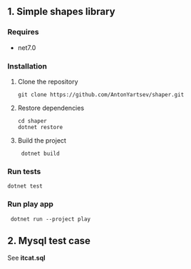 ## 1. Simple shapes library

### Requires
- net7.0

### Installation
1. Clone the repository
   ``` shell
   git clone https://github.com/AntonYartsev/shaper.git
   ```
2. Restore dependencies
   ``` shell
   cd shaper
   dotnet restore
   ```
3. Build the project
   ``` shell
    dotnet build
    ```

### Run tests
   ``` shell
   dotnet test
   ```

### Run play app
   ``` shell
    dotnet run --project play
   ```
## 2. Mysql test case 
See **itcat.sql**